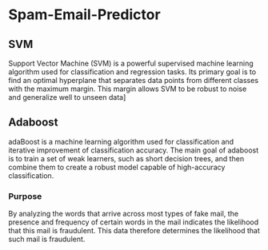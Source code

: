# Spam-Email-Predictor
## SVM
Support Vector Machine (SVM) is a powerful supervised machine learning algorithm used for classification and regression tasks. Its primary goal is to find an optimal hyperplane that separates data points from different classes with the maximum margin. This margin allows SVM to be robust to noise and generalize well to unseen data]
## Adaboost
adaBoost is a machine learning algorithm used for classification and iterative improvement of classification accuracy. The main goal of adaboost is to train a set of weak learners, such as short decision trees, and then combine them to create a robust model capable of high-accuracy classification.
### Purpose

By analyzing the words that arrive across most types of fake mail, the presence and frequency of certain words in the mail indicates the likelihood that this mail is fraudulent. This data therefore determines the likelihood that such mail is fraudulent.
